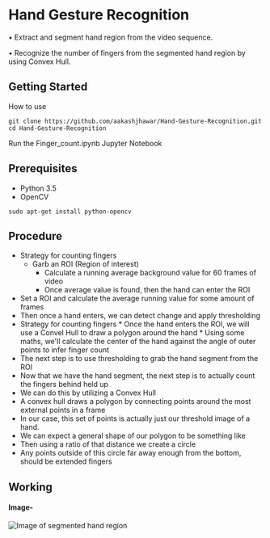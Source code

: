 # Hand Gesture Recognition
• Extract and segment hand region from the video sequence.

• Recognize the number of fingers from the segmented hand region by using Convex Hull.

## Getting Started

How to use
```    
git clone https://github.com/aakashjhawar/Hand-Gesture-Recognition.git
cd Hand-Gesture-Recognition
```
Run the Finger_count.ipynb Jupyter Notebook
 
## Prerequisites

- Python 3.5
- OpenCV
```
sudo apt-get install python-opencv
```
## Procedure

* Strategy for counting fingers
    * Garb an ROI (Region of interest)
		* Calculate a running average background value for 60 frames of video
		* Once average value is found, then the hand can enter the ROI
* Set a ROI and calculate the average running value for some amount of frames
* Then once a hand enters, we can detect change and apply thresholding
* Strategy for counting fingers
		* Once the hand enters the ROI, we will use a Convel Hull to draw a polygon around the hand
		* Using some maths, we'll calculate the center of the hand against the angle of outer points to infer finger count
* The next step is to use thresholding to grab the hand segment from the ROI
* Now that we have the hand segment, the next step is to actually count the fingers behind held up
* We can do this by utilizing a Convex Hull
* A convex hull draws a polygon by connecting points around the most external points in a frame
* In our case, this set of points is actually just our threshold image of a hand. 
* We can expect a general shape of our polygon to be something like 
* Then using a ratio of that distance we create a circle
* Any points outside of this circle far away enough from the bottom, should be extended fingers

## Working 

#### Image-
![Image of segmented hand region](https://github.com/aakashjhawar/Hand-Gesture-Recognition/blob/master/images/hand_convex.png)
